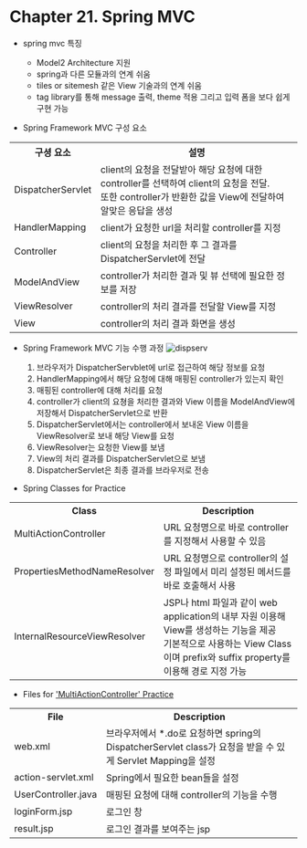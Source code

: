 # Chapter 21. Spring MVC

- spring mvc 특징
  - Model2 Architecture 지원
  - spring과 다른 모듈과의 연계 쉬움
  - tiles or sitemesh 같은 View 기술과의 연계 쉬움
  - tag library를 통해 message 출력, theme 적용 그리고 입력 폼을 보다 쉽게 구현 가능
  
- Spring Framework MVC 구성 요소
<table>
  <tr>
    <th>구셩 요소</th>
    <th>설명</th>
  </tr>
  <tr>
    <td>DispatcherServlet</td>
    <td>client의 요청을 전달받아 해당 요청에 대한 controller를 선택하여 client의 요청을 전달.<br>
    또한 controller가 반환한 값을 View에 전달하여 알맞은 응답을 생성</td>
  </tr>
  <tr>
    <td>HandlerMapping</td>
    <td>client가 요청한 url을 처리할 controller를 지정</td>
  </tr>
  <tr>
    <td>Controller</td>
    <td>client의 요청을 처리한 후 그 결과를 DispatcherServlet에 전달</td>
  </tr>
  <tr>
    <td>ModelAndView</td>
    <td>controller가 처리한 결과 및 뷰 선택에 필요한 정보를 저장</td>
  </tr>
  <tr>
    <td>ViewResolver</td>
    <td>controller의 처리 결과를 전달할 View를 지정</td>
  </tr>
  <tr>
    <td>View</td>
    <td>controller의 처리 결과 화면을 생성</td>
  </tr>
</table>

- Spring Framework MVC 기능 수행 과정
![dispserv](https://user-images.githubusercontent.com/60098657/84734912-26b12c00-afdd-11ea-8fab-1a2b871bdcbb.png)
  1. 브라우저가 DispatcherServblet에 url로 접근하여 해당 정보를 요청
  2. HandlerMapping에서 해당 요청에 대해 매핑된 controller가 있는지 확인
  3. 매핑된 controller에 대해 처리를 요청
  4. controller가 client의 요쳥을 처리한 결과와 View 이름을 ModelAndView에 저장해서 DispatcherServlet으로 반환
  5. DispatcherServlet에서는 controller에서 보내온 View 이름을 ViewResolver로 보내 해당 View를 요청
  6. ViewResolver는 요청한 View를 보냄
  7. View의 처리 결과를 DispatcherServlet으로 보냄
  8. DispatcherServlet은 최종 결과를 브라우저로 전송

- Spring Classes for Practice
<table>
  <tr>
    <th>Class</th>
    <th>Description</th>
  </tr>
  <tr>
    <td>MultiActionController</td>
    <td>URL 요청명으로 바로 controller를 지정해서 사용할 수 있음</td>
  </tr>
  <tr>
    <td>PropertiesMethodNameResolver</td>
    <td>URL 요청명으로 controller의 설정 파일에서 미리 설정된 메서드를 바로 호출해서 사용</td>
  </tr>
  <tr>
    <td>InternalResourceViewResolver</td>
    <td>JSP나 html 파일과 같이 web application의 내부 자원 이용해 View를 생성하는 기능을 제공<br>
    기본적으로 사용하는 View Class이며 prefix와 suffix property를 이용해 경로 지정 가능</td>
  </tr>
</table>

- Files for ['MultiActionController' Practice](https://github.com/qlqldldh/KOSTA200th/tree/master/springStudy/example%20codes/MVCPractice/MultiActionController)
<table>
  <tr>
    <th>File</th>
    <th>Description</th>
  </tr>
  <tr>
    <td>web.xml</td>
    <td>브라우저에서 *.do로 요청하면 spring의 DispatcherServlet class가 요청을 받을 수 있게 Servlet Mapping을 설정</td>
  </tr>
  <tr>
    <td>action-servlet.xml</td>
    <td>Spring에서 필요한 bean들을 설정</td>
  </tr>
  <tr>
    <td>UserController.java</td>
    <td>매핑된 요청에 대해 controller의 기능을 수행</td>
  </tr>
  <tr>
    <td>loginForm.jsp</td>
    <td>로그인 창</td>
  </tr>
  <tr>
    <td>result.jsp</td>
    <td>로그인 결과를 보여주는 jsp</td>
  </tr>
</table>


  

    
